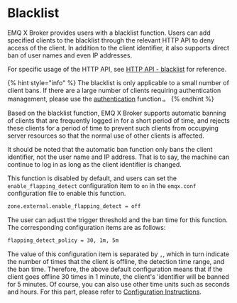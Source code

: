 # Blacklist

EMQ X Broker provides users with a blacklist function. Users can add specified clients to the blacklist through the relevant HTTP API to deny access of the client. In addition to the client identifier, it also supports direct ban of user names and even IP addresses.

For specific usage of the HTTP API, see  [HTTP API - blacklist](http-api.md#endpoint-banned) for reference.

{% hint style="info" %}
The blacklist is only applicable to a small number of client bans. If there are a large number of clients requiring authentication management, please use the [authentication](./auth.md)  function.。
{% endhint %}

Based on the blacklist function, EMQ X Broker supports automatic banning of clients that are frequently logged in for a short period of time, and rejects these clients for a period of time to prevent such clients from occupying server resources so that  the normal use of other clients is affected.

It should be noted that the automatic ban function only bans the client identifier, not the user name and IP address. That is to say, the machine can continue to log in as long as the client identifier is changed.

This function is disabled by default, and users can set the `enable_flapping_detect` configuration item to `on` in the `emqx.conf` configuration file to enable this function.

```bash
zone.external.enable_flapping_detect = off
```

The user can adjust the trigger threshold and the ban time for this function. The corresponding configuration items are as follows:

```bash
flapping_detect_policy = 30, 1m, 5m
```

The value of this configuration item is separated by `,`, which in turn indicate the number of times that the client is offline, the detection time range, and the ban time. Therefore, the above default configuration means that if the client goes offline 30 times in 1 minute, the client's 'identifier will be banned for 5 minutes. Of course, you can also use other time units such as seconds and hours. For this part, please refer to [Configuration Instructions](../getting-started/config.md#).